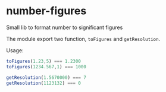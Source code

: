 # number-figures

Small lib to format number to significant figures

The module export two function, `toFigures` and `getResolution`.

Usage:

```javascript
toFigures(1.23,5) === 1.2300
toFigures(1234.567,1) === 1000

getResolution(1.5670000) === 7
getResolution(1123132) === 0
```
